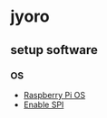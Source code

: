 # jyoro

## setup software

### OS
- [Raspberry Pi OS](https://www.raspberrypi.com/software/)
- [Enable SPI](https://www.raspberrypi-spy.co.uk/2014/08/enabling-the-spi-interface-on-the-raspberry-pi/)